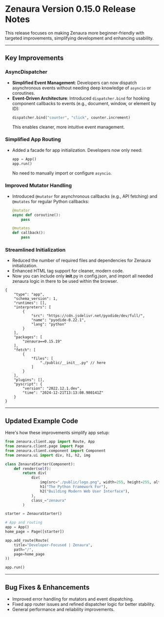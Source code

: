 # Zenaura Version 0.15.0 Release Notes

This release focuses on making Zenaura more beginner-friendly with targeted improvements, simplifying development and enhancing usability.

---

## **Key Improvements**

### **AsyncDispatcher**

- **Simplified Event Management**: Developers can now dispatch asynchronous events without needing deep knowledge of `asyncio` or coroutines.
- **Event-Driven Architecture**: Introduced `dispatcher.bind` for hooking component callbacks to events (e.g., document, window, or element by ID):
  ```python
  dispatcher.bind("counter", "click", counter.increment)
  ```
  This enables cleaner, more intuitive event management.

### **Simplified App Routing**

- Added a facade for app initialization. Developers now only need:
  ```python
  app = App()
  app.run()
  ```
  No need to manually import or configure `asyncio`.

### **Improved Mutator Handling**

- Introduced `@mutator` for asynchronous callbacks (e.g., API fetching) and `@mutates` for regular Python callbacks:

  ```python
  @mutator
  async def coroutine():
      pass

  @mutates
  def callback():
      pass
  ```

### **Streamlined Initialization**

- Reduced the number of required files and dependencies for Zenaura initialization.
- Enhanced HTML tag support for cleaner, modern code.
- Now you can include only **init**.py in config.json, and import all needed zenaura logic in there to be used within the browser.

```
{
    "type": "app",
    "schema_version": 1,
    "runtimes": [],
    "interpreters": [
        {
            "src": "https://cdn.jsdelivr.net/pyodide/dev/full/",
            "name": "pyodide-0.22.1",
            "lang": "python"
        }
    ],
    "packages": [
        "zenaura==0.15.19"
    ],
    "fetch": [
        {
            "files": [
                "./public/__init__.py" // here
            ]
        }
    ],
    "plugins": [],
    "pyscript": {
        "version": "2022.12.1.dev",
        "time": "2024-12-21T13:13:08.980141Z"
    }
}
```

---

## **Updated Example Code**

Here's how these improvements simplify app setup:

```python
from zenaura.client.app import Route, App
from zenaura.client.page import Page
from zenaura.client.component import Component
from zenaura.ui import div, h1, h2, img

class ZenauraStarter(Component):
    def render(self):
        return div(
            div(
                img(src="./public/logo.png", width=255, height=255, alt="starterLogo"),
                h1("The Python Framework For"),
                h2("Building Modern Web User Interface"),
            ),
            class_="zenaura"
        )

starter = ZenauraStarter()

# App and routing
app = App()
home_page = Page([starter])

app.add_route(Route(
    title="Developer-Focused | Zenaura",
    path="/",
    page=home_page
))

app.run()
```

---

## **Bug Fixes & Enhancements**

- Improved error handling for mutators and event dispatching.
- Fixed app router issues and refined dispatcher logic for better stability.
- General performance and reliability improvements.
